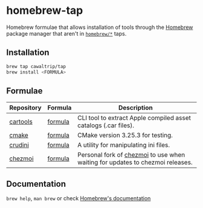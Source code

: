 # homebrew-tap

Homebrew formulae that allows installation of tools through the [Homebrew](https://brew.sh) package manager that aren't in [`homebrew/*`](https://github.com/Homebrew) taps.

## Installation

```bash
brew tap cawaltrip/tap
brew install <FORMULA>
```

## Formulae

| Repository | Formula | Description |
| ---------- | ------- | ----------- |
| [cartools](https://github.com/showxu/cartools)  | [formula](Formula/cartool.rb) | CLI tool to extract Apple compiled asset catalogs (.car files). |
| [cmake](https://github.com/Kitware/CMake)  | [formula](Formula/cmake.rb) | CMake version 3.25.3 for testing. |
| [crudini](https://github.com/pixelb/crudini)    | [formula](Formula/crudini.rb) | A utility for manipulating ini files. |
| [chezmoi](https://github.com/cawaltrip/chezmoi) | [formula](Formula/chezmoi.rb) | Personal fork of [chezmoi](https://www.chezmoi.io/) to use when waiting for updates to chezmoi releases. | 

## Documentation

`brew help`, `man brew` or check [Homebrew's documentation](https://docs.brew.sh/)
